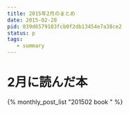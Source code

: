```yaml
---
title: 2015年2月のまとめ
date: 2015-02-28
pid: 839d6579103fcb0f2db13454e7a38ce2
status: p
tags:
   - summary
---
```


# 2月に読んだ本
{% monthly_post_list "201502 book " %}
